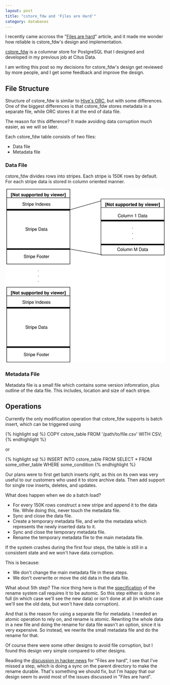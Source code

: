 ```yaml
---
layout: post
title: "cstore_fdw and 'Files are Hard'"
category: databases
---
```


I recently came accross the "[Files are hard][files-are-hard]" article, and it
made me wonder how reliable is cstore_fdw's design and implementation.

[cstore_fdw][cstore-fdw] is a columnar store for PostgreSQL that I designed and
developed in my previous job at Citus Data.

I am writing this post so my decisions for cstore_fdw's design get reviewed by
more people, and I get some feedback and improve the design.

<!-- more -->

## File Structure

Structure of cstore\_fdw is similar to [Hive's ORC][orc], but with some differences.
One of the biggest differences is that cstore\_fdw stores metadata in a separate
file, while ORC stores it at the end of data file.

The reason for this difference? It made avoiding data corruption much easier, as
we will se later.

Each cstore\_fdw table consists of two files:

* Data file
* Metadata file


### Data File

cstore\_fdw divides rows into stripes. Each stripe is 150K rows by default. For
each stripe data is stored in column oriented manner. 

   ![cstore-layout](/images/cstore-layout.svg)


### Metadata File

Metadata file is a small file which contains some version infomration, plus
outline of the data file. This includes, location and size of each stripe.


## Operations

Currently the only modification operation that cstore\_fdw supports is batch
insert, which can be triggered using 

{% highlight sql %}
COPY cstore_table FROM '/path/to/file.csv' WITH CSV;
{% endhighlight %}

or 

{% highlight sql %}
INSERT INTO cstore_table FROM SELECT * FROM some_other_table WHERE some_condition
{% endhighlight %}

Our plans were to first get batch inserts right, as this on its own was very
useful to our customers who used it to store archive data. Then add support
for single row inserts, deletes, and updates.

What does happen when we do a batch load?

- For every 150K rows construct a new stripe and append it to the data file.
  While doing this, never touch the metadata file.
- Sync and close the data file.
- Create a temporary metadata file, and write the metadata which represents the
  newly inserted data to it.
- Sync and close the temporary metadata file.
- Rename the temporary metadata file to the main metadata file.

If the system crashes during the first four steps, the table is still in a
consistent state and we won't have data corruption.

This is because:

- We don't change the main metadata file in these steps.
- We don't overwrite or move the old data in the data file.

What about 5th step? The nice thing here is that the [specification][rename]
of the rename system call requires it to be automic. So this step either is done
in full (in which case we'll see the new data) or isn't done at all (in which
case we'll see the old data, but won't have data corruption).

And that is the reason for using a separate file for metadata. I needed an
atomic operation to rely on, and rename is atomic. Rewriting the whole data
in a new file and doing the rename for data file wasn't an option, since it is
very expensive. So instead, we rewrite the small metadata file and do the rename
for that.

Of course there were some other designs to avoid file corruption, but I found
this design very simple compared to other designs.

Reading the [discussion in hacker news][hn] for "Files are hard", I see that
I've missed a step, which is doing a sync on the parent directory to make the
rename durable. That's something we should fix, but I'm happy that our design
seem to avoid most of the issues discussed in "Files are hard".

[files-are-hard]: http://danluu.com/file-consistency/
[cstore-fdw]: https://github.com/citusdata/cstore_fdw/
[orc]: https://cwiki.apache.org/confluence/display/Hive/LanguageManual+ORC
[rename]: http://pubs.opengroup.org/onlinepubs/009695399/functions/rename.html
[hn]: https://news.ycombinator.com/item?id=10729132
